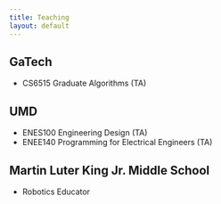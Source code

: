 ```yaml
---
title: Teaching
layout: default
---
```


## GaTech
- CS6515 Graduate Algorithms (TA)

## UMD
- ENES100 Engineering Design (TA)
- ENEE140 Programming for Electrical Engineers (TA)

## Martin Luter King Jr. Middle School
- Robotics Educator